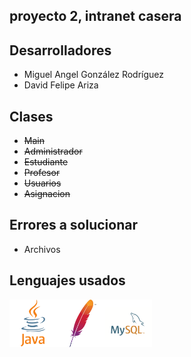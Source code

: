 ## proyecto 2, intranet casera

## Desarrolladores

- Miguel Angel González Rodríguez
- David Felipe Ariza

## Clases
- ~~Main~~
- ~~Administrador~~
- ~~Estudiante~~
- ~~Profesor~~
- ~~Usuarios~~
- ~~Asignacion~~

## Errores a solucionar
- Archivos


## Lenguajes usados
<img align="left" alt="C++" width="76px" src="https://raw.githubusercontent.com/github/explore/80688e429a7d4ef2fca1e82350fe8e3517d3494d/topics/java/java.png" />
<img align="left" alt="C++" width="76px" src="https://raw.githubusercontent.com/github/explore/80688e429a7d4ef2fca1e82350fe8e3517d3494d/topics/maven/maven.png" />
<img align="left" alt="C++" width="76px" src="https://raw.githubusercontent.com/github/explore/80688e429a7d4ef2fca1e82350fe8e3517d3494d/topics/mysql/mysql.png" />
